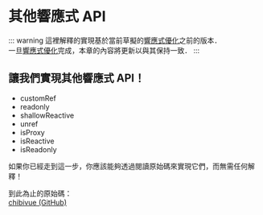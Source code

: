 # 其他響應式 API

::: warning
這裡解釋的實現基於當前草擬的[響應式優化](/zh-tw/30-basic-reactivity-system/005-reactivity-optimization)之前的版本．  
一旦[響應式優化](/zh-tw/30-basic-reactivity-system/005-reactivity-optimization)完成，本章的內容將更新以與其保持一致．
:::

## 讓我們實現其他響應式 API！

- customRef
- readonly
- shallowReactive
- unref
- isProxy
- isReactive
- isReadonly

如果你已經走到這一步，你應該能夠透過閱讀原始碼來實現它們，而無需任何解釋！

到此為止的原始碼：  
[chibivue (GitHub)](https://github.com/chibivue-land/chibivue/tree/main/book/impls/30_basic_reactivity_system/150_other_apis)
